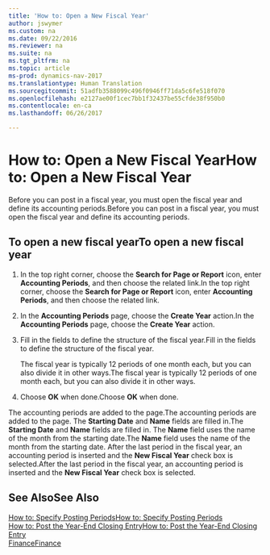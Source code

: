 ```yaml
---
title: 'How to: Open a New Fiscal Year'
author: jswymer
ms.custom: na
ms.date: 09/22/2016
ms.reviewer: na
ms.suite: na
ms.tgt_pltfrm: na
ms.topic: article
ms-prod: dynamics-nav-2017
ms.translationtype: Human Translation
ms.sourcegitcommit: 51adfb3588099c496f0946ff71da5c6fe518f070
ms.openlocfilehash: e2127ae00f1cec7bb1f32437be55cfde38f950b0
ms.contentlocale: en-ca
ms.lasthandoff: 06/26/2017

---
```


# <a name="how-to-open-a-new-fiscal-year"></a><span data-ttu-id="83130-102">How to: Open a New Fiscal Year</span><span class="sxs-lookup"><span data-stu-id="83130-102">How to: Open a New Fiscal Year</span></span>
<span data-ttu-id="83130-103">Before you can post in a fiscal year, you must open the fiscal year and define its accounting periods.</span><span class="sxs-lookup"><span data-stu-id="83130-103">Before you can post in a fiscal year, you must open the fiscal year and define its accounting periods.</span></span>

## <a name="to-open-a-new-fiscal-year"></a><span data-ttu-id="83130-104">To open a new fiscal year</span><span class="sxs-lookup"><span data-stu-id="83130-104">To open a new fiscal year</span></span>
1. <span data-ttu-id="83130-105">In the top right corner, choose the **Search for Page or Report** icon, enter **Accounting Periods**, and then choose the related link.</span><span class="sxs-lookup"><span data-stu-id="83130-105">In the top right corner, choose the **Search for Page or Report** icon, enter **Accounting Periods**, and then choose the related link.</span></span>
2. <span data-ttu-id="83130-106">In the **Accounting Periods** page, choose the **Create Year** action.</span><span class="sxs-lookup"><span data-stu-id="83130-106">In the **Accounting Periods** page, choose the **Create Year** action.</span></span>
3. <span data-ttu-id="83130-107">Fill in the fields to define the structure of the fiscal year.</span><span class="sxs-lookup"><span data-stu-id="83130-107">Fill in the fields to define the structure of the fiscal year.</span></span>

    <span data-ttu-id="83130-108">The fiscal year is typically 12 periods of one month each, but you can also divide it in other ways.</span><span class="sxs-lookup"><span data-stu-id="83130-108">The fiscal year is typically 12 periods of one month each, but you can also divide it in other ways.</span></span>
4. <span data-ttu-id="83130-109">Choose **OK** when done.</span><span class="sxs-lookup"><span data-stu-id="83130-109">Choose **OK** when done.</span></span>

<span data-ttu-id="83130-110">The accounting periods are added to the page.</span><span class="sxs-lookup"><span data-stu-id="83130-110">The accounting periods are added to the page.</span></span> <span data-ttu-id="83130-111">The **Starting Date** and **Name** fields are filled in.</span><span class="sxs-lookup"><span data-stu-id="83130-111">The **Starting Date** and **Name** fields are filled in.</span></span> <span data-ttu-id="83130-112">The **Name** field uses the name of the month from the starting date.</span><span class="sxs-lookup"><span data-stu-id="83130-112">The **Name** field uses the name of the month from the starting date.</span></span> <span data-ttu-id="83130-113">After the last period in the fiscal year, an accounting period is inserted and the **New Fiscal Year** check box is selected.</span><span class="sxs-lookup"><span data-stu-id="83130-113">After the last period in the fiscal year, an accounting period is inserted and the **New Fiscal Year** check box is selected.</span></span>


## <a name="see-also"></a><span data-ttu-id="83130-114">See Also</span><span class="sxs-lookup"><span data-stu-id="83130-114">See Also</span></span>
[<span data-ttu-id="83130-115">How to: Specify Posting Periods</span><span class="sxs-lookup"><span data-stu-id="83130-115">How to: Specify Posting Periods</span></span>](finance-setup-how-specify-posting-periods.md)  
[<span data-ttu-id="83130-116">How to: Post the Year-End Closing Entry</span><span class="sxs-lookup"><span data-stu-id="83130-116">How to: Post the Year-End Closing Entry</span></span>](year-how-post-year-end-close-entry.md)  
[<span data-ttu-id="83130-117">Finance</span><span class="sxs-lookup"><span data-stu-id="83130-117">Finance</span></span>](finance-setup.md)  

